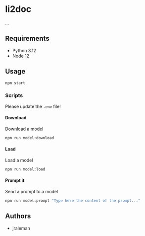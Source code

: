# li2doc

...

## Requirements

- Python 3.12
- Node 12

## Usage

```sh
npm start
```

### Scripts

Please update the `.env` file!

#### Download

Download a model

```sh
npm run model:download
```

#### Load

Load a model

```sh
npm run model:load
```

#### Prompt it

Send a prompt to a model

```sh
npm run model:prompt "Type here the content of the prompt..."
```

## Authors

- jraleman
